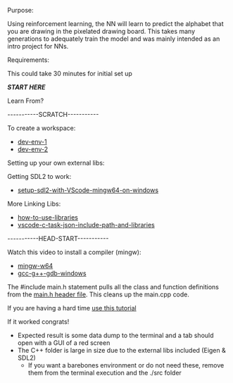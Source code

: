 Purpose:

Using reinforcement learning, the NN will learn to predict the alphabet that you are drawing in the pixelated drawing board. This takes many generations to adequately train the model and was mainly intended as an intro project for NNs.

Requirements:

This could take 30 minutes for initial set up

***********START HERE***********

Learn From?

-----------SCRATCH-----------

To create a workspace:
* [dev-env-1](https://www.youtube.com/watch?v=0HD0pqVtsmw&t=0s)
* [dev-env-2](https://www.youtube.com/watch?v=rgCJbsCSARM&t=815s)

Setting up your own external libs:

Getting SDL2 to work:
* [setup-sdl2-with-VScode-mingw64-on-windows](https://giovanni.codes/setup-sdl2-with-visual-studio-code-and-mingw64-on-windows/)

More Linking Libs:
* [how-to-use-libraries](https://stackoverflow.com/questions/10358745/how-to-use-libraries)
* [vscode-c-task-json-include-path-and-libraries](https://stackoverflow.com/questions/52910102/vscode-c-task-json-include-path-and-libraries)

-----------HEAD-START-----------

Watch this video to install a compiler (mingw):
* [mingw-w64](https://www.mingw-w64.org/)
* [gcc-g++-gdb-windows](https://www.youtube.com/watch?v=0HD0pqVtsmw&t=0s)

The #include main.h statement pulls all the class and function definitions from the [main.h header file](https://www.youtube.com/watch?v=C2cfz7klsQc). This cleans up the main.cpp code.

If you are having a hard time [use this tutorial](https://www.youtube.com/watch?v=rgCJbsCSARM&t=815s)

If it worked congrats!
* Expected result is some data dump to the terminal and a tab should open with a GUI of a red screen
* The C++ folder is large in size due to the external libs included (Eigen & SDL2)
  * If you want a barebones environment or do not need these, remove them from the terminal execution and the ./src folder
